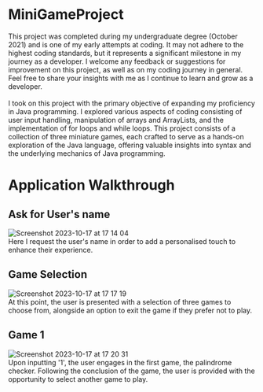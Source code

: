 # MiniGameProject
This project was completed during my undergraduate degree (October 2021) and is one of my early attempts at coding.
It may not adhere to the highest coding standards, but it represents a significant milestone in my journey as a developer.
I welcome any feedback or suggestions for improvement on this project, as well as on my coding journey in general. Feel free to share your insights with me as I continue to learn and grow as a developer.
<br>
<br>
I took on this project with the primary objective of expanding my proficiency in Java programming. I explored various aspects of coding consisting of user input handling, manipulation of arrays and ArrayLists, and the implementation of for loops and while loops. This project consists of a collection of three miniature games, each crafted to serve as a hands-on exploration of the Java language, offering valuable insights into syntax and the underlying mechanics of Java programming.

# Application Walkthrough
## Ask for User's name
![Screenshot 2023-10-17 at 17 14 04](https://github.com/borancek/MiniGameProject/assets/77752760/a14073a0-e30d-4e3e-976b-cf0740b46638)
<br>
Here I request the user's name in order to add a personalised touch to enhance their experience.
<br>
## Game Selection
![Screenshot 2023-10-17 at 17 17 19](https://github.com/borancek/MiniGameProject/assets/77752760/30a28d06-6189-4e73-97f9-b1c68c7ddb24)
<br>
At this point, the user is presented with a selection of three games to choose from, alongside an option to exit the game if they prefer not to play.
## Game 1
![Screenshot 2023-10-17 at 17 20 31](https://github.com/borancek/MiniGameProject/assets/77752760/0f1ddbde-aa9f-48ff-9fe2-ac8394a27646)
<br>
Upon inputting '1', the user engages in the first game, the palindrome checker. Following the conclusion of the game, the user is provided with the opportunity to select another game to play.
